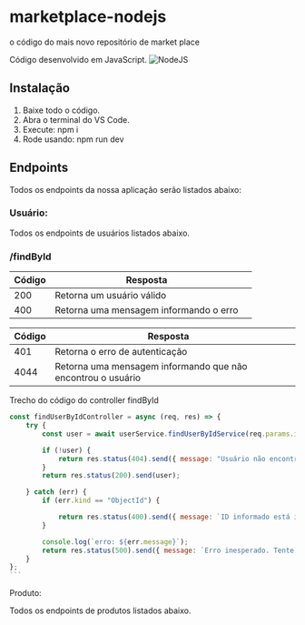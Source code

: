 # marketplace-nodejs

o código do mais novo repositório de market place

Código desenvolvido em JavaScript.
![NodeJS](https://miro.medium.com/v2/resize:fit:1400/1*aeWo6e6FC8InJwBl3TmpDw.jpeg "NodeJS")

## Instalação

1. Baixe todo o código.
2. Abra o terminal do VS Code.
3. Execute: npm i
4. Rode usando: npm run dev

## Endpoints

Todos os endpoints da nossa aplicação serão listados abaixo:

### Usuário:

Todos os endpoints de usuários listados abaixo.

### /findById


| Código | Resposta                               |   |
| --------- | ---------------------------------------- | --- |
| 200     | Retorna um usuário válido            |   |
| 400     | Retorna uma mensagem informando o erro |   |


| Código | Resposta                                                      |   |
| --------- | --------------------------------------------------------------- | --- |
| 401     | Retorna o erro de autenticação                              |   |
| 4044    | Retorna uma mensagem informando que não encontrou o usuário |   |


Trecho do código do controller findById

````javascript
const findUserByIdController = async (req, res) => {
    try {
        const user = await userService.findUserByIdService(req.params.id);

        if (!user) {
            return res.status(404).send({ message: "Usuário não encontrado. Tente novamente." });
        }
        return res.status(200).send(user);

    } catch (err) {
        if (err.kind == "ObjectId") {

            return res.status(400).send({ message: `ID informado está incorreto. Tente novamente` });
        }

        console.log(`erro: ${err.message}`);
        return res.status(500).send({ message: `Erro inesperado. Tente novamente!` });
    }
};
```
````

Produto:

Todos os endpoints de produtos listados abaixo.
